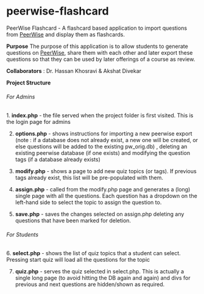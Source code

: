 # peerwise-flashcard
PeerWise Flashcard - A flashcard based application to import questions from [PeerWise](http://www.peerwise.cs.auckland.ac.nz/) and display them as flashcards.

<b>Purpose</b>
The purpose of this application is to allow students to generate questions on [PeerWise](http://www.peerwise.cs.auckland.ac.nz/), share them with each other and later 
export these questions so that they can be used by later offerings of a course as review. 

<b>Collaborators</b> : Dr. Hassan Khosravi & Akshat Divekar

<b>Project Structure </b>

<h6>For Admins</h6>
1. <b>index.php</b> - the file served when the project folder is first visited. This is the login page for admins

2. <b>options.php</b> - shows instructions for importing a new peerwise export (note : if a database does not already exist, a new one will be created, or else questions will be added to the existing pw_orig.db) , deleting an existing peerwise database (if one exists) and modifying the question tags (if a database already exists)

3. <b>modify.php</b> - shows a page to add new quiz topics (or tags). If previous tags already exist, this list will be pre-populated with them.

4. <b>assign.php</b> - called from the modify.php page and generates a (long) single page with all the questions. Each question has a dropdown on the left-hand side to select the topic to assign the question to. 

5. <b>save.php</b> - saves the changes selected on assign.php deleting any questions that have been marked for deletion.

<h6>For Students</h6>
6. <b>select.php</b> - shows the list of quiz topics that a student can select. Pressing start quiz will load all the questions for the topic

7. <b>quiz.php</b> - serves the quiz selected in select.php. This is actually a single long page (to avoid hitting the DB again and again) and divs for previous and next questions are hidden/shown as required.






